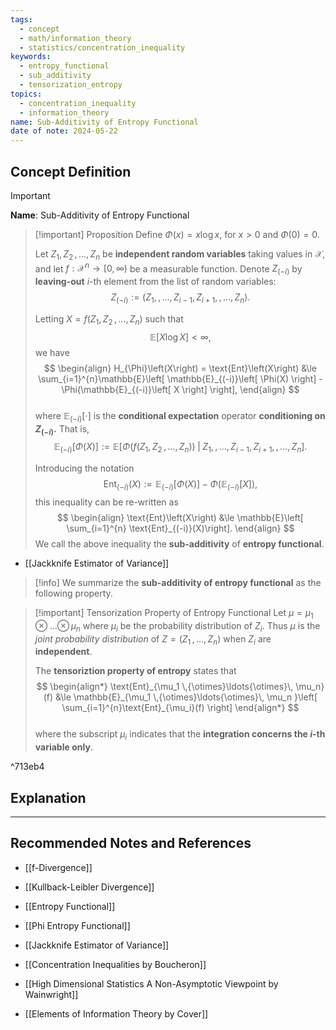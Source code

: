```yaml
---
tags:
  - concept
  - math/information_theory
  - statistics/concentration_inequality
keywords:
  - entropy_functional
  - sub_additivity
  - tensorization_entropy
topics:
  - concentration_inequality
  - information_theory
name: Sub-Additivity of Entropy Functional
date of note: 2024-05-22
---
```


## Concept Definition

>[!important]
>**Name**: Sub-Additivity of Entropy Functional

>[!important] Proposition
>Define $\Phi(x) = x\log x$,  for $x >0$ and $\Phi(0) = 0$. 
>
>Let $Z_1, Z_2  \,{,}\ldots{,}\, Z_n$ be **independent random variables** taking values in $\mathcal{X}$, and let $f: \mathcal{X}^n \to [0, \infty)$ be a measurable function. Denote $Z_{(-i)}$ by **leaving-out** $i$-th element from the list of random variables:
>$$
>Z_{(-i)} := \left(Z_1, \,{,}\ldots{,}\, Z_{i-1}, Z_{i+1}, \,{,}\ldots{,}\, Z_{n} \right).
>$$
>
>Letting $X = f(Z_1, Z_2 \,{,}\ldots{,}\, Z_n)$ such that $$\mathbb{E}\left[  X\log X \right] < \infty,$$ we have 
>$$
> \begin{align}
> H_{\Phi}\left(X\right) = \text{Ent}\left(X\right)  &\le \sum_{i=1}^{n}\mathbb{E}\left[ \mathbb{E}_{(-i)}\left[  \Phi(X) \right] - \Phi(\mathbb{E}_{(-i)}\left[ X \right] \right],
> \end{align}
>$$  
>where $\mathbb{E}_{(-i)}\left[\cdot\right]$ is the **conditional expectation** operator **conditioning on $Z_{(-i)}$.** That is,
>$$
>\mathbb{E}_{(-i)}\left[  \Phi(X) \right] := \mathbb{E}\left[ \Phi(f(Z_1, Z_2 \,{,}\ldots{,}\, Z_n)) \;|\;  Z_1, \,{,}\ldots{,}\, Z_{i-1}, Z_{i+1}, \,{,}\ldots{,}\, Z_{n} \right].
>$$
>
>  Introducing the notation $$\text{Ent}_{(-i)}(X) := \mathbb{E}_{(-i)}\left[  \Phi(X) \right] - \Phi(\mathbb{E}_{(-i)}\left[ X \right]),$$ this inequality can be re-written as
> $$ 
> \begin{align}
> \text{Ent}\left(X\right) &\le \mathbb{E}\left[ \sum_{i=1}^{n} \text{Ent}_{(-i)}(X)\right].
> \end{align}
>$$ 
>We call the above inequality the **sub-additivity** of **entropy functional**.

- [[Jackknife Estimator of Variance]]

>[!info]
>We summarize the **sub-additivity of entropy functional** as the following property.


>[!important] Tensorization Property of Entropy Functional
>Let $\mu = \mu_1 \,{\otimes}\ldots{\otimes}\,\mu_n$ where $\mu_i$ be the probability distribution of $Z_i$. Thus $\mu$ is the *joint probability distribution* of $Z = (Z_1 \,{,}\ldots{,}\, Z_n)$ when $Z_i$ are **independent**. 
>
>The **tensoriztion property of entropy** states that
>$$
> \begin{align*}
> \text{Ent}_{\mu_1 \,{\otimes}\ldots{\otimes}\, \mu_n}(f) &\le  \mathbb{E}_{\mu_1 \,{\otimes}\ldots{\otimes}\, \mu_n }\left[ \sum_{i=1}^{n}\text{Ent}_{\mu_i}(f) \right]
> \end{align*}
>$$  
>where the subscript $\mu_i$ indicates that the **integration concerns the $i$-th variable only**.

^713eb4



## Explanation














-----------
##  Recommended Notes and References

- [[f-Divergence]]
- [[Kullback-Leibler Divergence]]

- [[Entropy Functional]]
- [[Phi Entropy Functional]]

- [[Jackknife Estimator of Variance]]

- [[Concentration Inequalities by Boucheron]]
- [[High Dimensional Statistics A Non-Asymptotic Viewpoint by Wainwright]]
- [[Elements of Information Theory by Cover]]